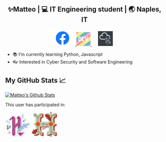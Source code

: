 ## <p align="middle"> ✨Matteo | 💻 IT Engineering student | 🌏 Naples, IT </p>

<p float="left" align="middle">
  <a href="https://www.facebook.com/mruggi00/">
  <img src="fb.png" width="80" />
  </a>
  <a href="https://dev.to/mruggi">
  <img src="dev.png" width="45" /> 
  </a>
  <a href="https://tryhackme.com/p/Mortino">
  <img src="tryhackme.jpg" width="47.5" hspace="20" >
  </a>
</p>

- 📚 I’m currently learning Python, Javascript
- 👓 Interested in Cyber Security and Software Engineering

## My GitHub Stats 📈

<a href="https://github.com/mRuggi/github-readme-stats">
<img alt="Matteo's Github Stats" src="https://github-readme-stats.vercel.app/api?username=mRuggi&show_icons=true&count_private=true&theme=dracula&hide_border=true&title_color=30f2e5&bg_color=0D1117" />
</a>

This user has participated in:

<img src="h2020.png" width="80" alt="Hacktoberfest 2020 badge" /> <img src="h2021.png" width="80" alt="Hacktoberfest 2021 badge" />






